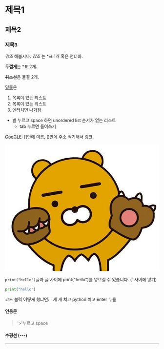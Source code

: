 # 제목1

## 제목2

### 제목3

*강조*  해봅시다. _강조_ 는 *표 1개 혹은 언더바.

**두껍게**는 *표 2개.

~~취소선~~은 물결 2개.

<u>밑줄</u>은 <u></u>





1. 목록이 있는 리스트
2. 목록이 있는 리스트
3. 엔터치면 나가짐



* 별 누르고 space 하면 unordered list 순서가 없는 리스트
  * tab 누르면 들여쓰기



[GooGLE](https://google.com): []안에 이름, ()안에 주소 적기해서 링크.

![中心 잡는 카카오 라이언…한한령 속 K캐릭터 열풍 이끈다 | 한경닷컴](markdown_test.assets/AA.19067065.1.jpg)





`print("hello")`글과 글 사이에 print("hello")를 넣으실 수 있습니다. (` 사이에 넣기)



```python
print("hello")
```

코드 블럭 어떻게 했냐면: ` 세 개 치고 python 치고 enter 누름



#### 인용문

> '>'누르고 space



#### 수평선 (---)

---



